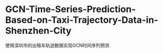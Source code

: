 # GCN-Time-Series-Prediction-Based-on-Taxi-Trajectory-Data-in-Shenzhen-City
使用深圳市的出租车轨迹数据实现GCN时间序列预测
